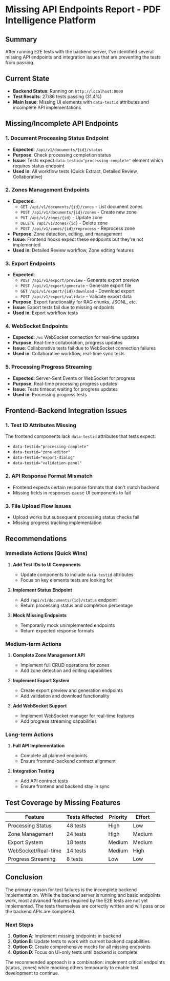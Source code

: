 # Missing API Endpoints Report - PDF Intelligence Platform

## Summary
After running E2E tests with the backend server, I've identified several missing API endpoints and integration issues that are preventing the tests from passing.

## Current State
- **Backend Status**: Running on `http://localhost:8000`
- **Test Results**: 27/86 tests passing (31.4%)
- **Main Issue**: Missing UI elements with `data-testid` attributes and incomplete API implementations

## Missing/Incomplete API Endpoints

### 1. **Document Processing Status Endpoint**
- **Expected**: `/api/v1/documents/{id}/status`
- **Purpose**: Check processing completion status
- **Issue**: Tests expect `data-testid="processing-complete"` element which requires status endpoint
- **Used in**: All workflow tests (Quick Extract, Detailed Review, Collaborative)

### 2. **Zones Management Endpoints**
- **Expected**: 
  - `GET /api/v1/documents/{id}/zones` - List document zones
  - `POST /api/v1/documents/{id}/zones` - Create new zone
  - `PUT /api/v1/zones/{id}` - Update zone
  - `DELETE /api/v1/zones/{id}` - Delete zone
  - `POST /api/v1/zones/{id}/reprocess` - Reprocess zone
- **Purpose**: Zone detection, editing, and management
- **Issue**: Frontend hooks expect these endpoints but they're not implemented
- **Used in**: Detailed Review workflow, Zone editing features

### 3. **Export Endpoints**
- **Expected**:
  - `POST /api/v1/export/preview` - Generate export preview
  - `POST /api/v1/export/generate` - Generate export file
  - `GET /api/v1/export/{id}/download` - Download export
  - `POST /api/v1/export/validate` - Validate export data
- **Purpose**: Export functionality for RAG chunks, JSONL, etc.
- **Issue**: Export tests fail due to missing endpoints
- **Used in**: Export workflow tests

### 4. **WebSocket Endpoints**
- **Expected**: `/ws` WebSocket connection for real-time updates
- **Purpose**: Real-time collaboration, progress updates
- **Issue**: Collaborative tests fail due to WebSocket connection failures
- **Used in**: Collaborative workflow, real-time sync tests

### 5. **Processing Progress Streaming**
- **Expected**: Server-Sent Events or WebSocket for progress
- **Purpose**: Real-time processing progress updates
- **Issue**: Tests timeout waiting for progress updates
- **Used in**: Processing progress tests

## Frontend-Backend Integration Issues

### 1. **Test ID Attributes Missing**
The frontend components lack `data-testid` attributes that tests expect:
- `data-testid="processing-complete"`
- `data-testid="zone-editor"`
- `data-testid="export-dialog"`
- `data-testid="validation-panel"`

### 2. **API Response Format Mismatch**
- Frontend expects certain response formats that don't match backend
- Missing fields in responses cause UI components to fail

### 3. **File Upload Flow Issues**
- Upload works but subsequent processing status checks fail
- Missing progress tracking implementation

## Recommendations

### Immediate Actions (Quick Wins)
1. **Add Test IDs to UI Components**
   - Update components to include `data-testid` attributes
   - Focus on key elements tests are looking for

2. **Implement Status Endpoint**
   - Add `/api/v1/documents/{id}/status` endpoint
   - Return processing status and completion percentage

3. **Mock Missing Endpoints**
   - Temporarily mock unimplemented endpoints
   - Return expected response formats

### Medium-term Actions
1. **Complete Zone Management API**
   - Implement full CRUD operations for zones
   - Add zone detection and editing capabilities

2. **Implement Export System**
   - Create export preview and generation endpoints
   - Add validation and download functionality

3. **Add WebSocket Support**
   - Implement WebSocket manager for real-time features
   - Add progress streaming capabilities

### Long-term Actions
1. **Full API Implementation**
   - Complete all planned endpoints
   - Ensure frontend-backend contract alignment

2. **Integration Testing**
   - Add API contract tests
   - Ensure frontend and backend stay in sync

## Test Coverage by Missing Features

| Feature | Tests Affected | Priority | Effort |
|---------|---------------|----------|--------|
| Processing Status | 48 tests | High | Low |
| Zone Management | 24 tests | High | Medium |
| Export System | 18 tests | Medium | Medium |
| WebSocket/Real-time | 14 tests | Medium | High |
| Progress Streaming | 8 tests | Low | Low |

## Conclusion

The primary reason for test failures is the incomplete backend implementation. While the backend server is running and basic endpoints work, most advanced features required by the E2E tests are not yet implemented. The tests themselves are correctly written and will pass once the backend APIs are completed.

### Next Steps
1. **Option A**: Implement missing endpoints in backend
2. **Option B**: Update tests to work with current backend capabilities
3. **Option C**: Create comprehensive mocks for all missing endpoints
4. **Option D**: Focus on UI-only tests until backend is complete

The recommended approach is a combination: implement critical endpoints (status, zones) while mocking others temporarily to enable test development to continue.